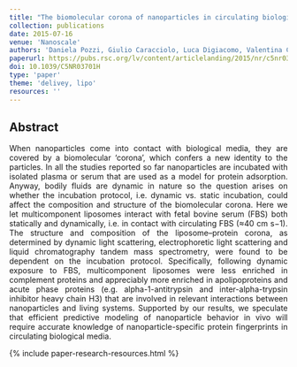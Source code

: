 ```yaml
---
title: "The biomolecular corona of nanoparticles in circulating biological media"
collection: publications
date: 2015-07-16
venue: 'Nanoscale'
authors: 'Daniela Pozzi, Giulio Caracciolo, Luca Digiacomo, Valentina Colapicchioni, Sara Palchetti, Anna Laura Capriotti, Chiara Cavaliere, Riccardo Zenezini Chiozzi, Antonio Puglisi, Alado Laganà'
paperurl: https://pubs.rsc.org/lv/content/articlelanding/2015/nr/c5nr03701h/unauth#!divAbstract
doi: 10.1039/C5NR03701H
type: 'paper'
theme: 'delivey, lipo'
resources: ''
---
```


<h2> Abstract </h2>
<p align= "justify">
When nanoparticles come into contact with biological media, they are covered by a biomolecular ‘corona’, which confers a new identity to the particles. In all the studies reported so far nanoparticles are incubated with isolated plasma or serum that are used as a model for protein adsorption. Anyway, bodily fluids are dynamic in nature so the question arises on whether the incubation protocol, i.e. dynamic vs. static incubation, could affect the composition and structure of the biomolecular corona. Here we let multicomponent liposomes interact with fetal bovine serum (FBS) both statically and dynamically, i.e. in contact with circulating FBS (≈40 cm s−1). The structure and composition of the liposome–protein corona, as determined by dynamic light scattering, electrophoretic light scattering and liquid chromatography tandem mass spectrometry, were found to be dependent on the incubation protocol. Specifically, following dynamic exposure to FBS, multicomponent liposomes were less enriched in complement proteins and appreciably more enriched in apolipoproteins and acute phase proteins (e.g. alpha-1-antitrypsin and inter-alpha-trypsin inhibitor heavy chain H3) that are involved in relevant interactions between nanoparticles and living systems. Supported by our results, we speculate that efficient predictive modeling of nanoparticle behavior in vivo will require accurate knowledge of nanoparticle-specific protein fingerprints in circulating biological media.


{% include paper-research-resources.html %}
